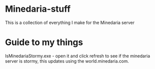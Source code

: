 # Minedaria-stuff

This is a collection of everything I make for the Minedaria server


# Guide to my things

IsMinedariaStormy.exe - open it and click refresh to see if the minedaria server is stormy, this updates using the world.minedaria.com.
